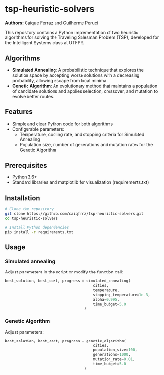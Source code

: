 # tsp-heuristic-solvers

**Authors:** Caique Ferraz and Guilherme Peruci

This repository contains a Python implementation of two heuristic algorithms for solving the Traveling Salesman Problem (TSP), developed for the Intelligent Systems class at UTFPR.

## Algorithms

- **Simulated Annealing**: A probabilistic technique that explores the solution space by accepting worse solutions with a decreasing probability, allowing escape from local minima.
- **Genetic Algorithm**: An evolutionary method that maintains a population of candidate solutions and applies selection, crossover, and mutation to evolve better routes.

## Features

- Simple and clear Python code for both algorithms
- Configurable parameters:
  - Temperature, cooling rate, and stopping criteria for Simulated Annealing
  - Population size, number of generations and mutation rates for the Genetic Algorithm

## Prerequisites

- Python 3.6+
- Standard libraries and matplotlib for visualization (requirements.txt)

## Installation

```bash
# Clone the repository
git clone https://github.com/caiqfrrz/tsp-heuristic-solvers.git
cd tsp-heuristic-solvers

# Install Python dependencies
pip install -r requirements.txt
```

## Usage

### Simulated annealing

Adjust parameters in the script or modify the function call:

```python
best_solution, best_cost, progress = simulated_annealing(
                                        cities,
                                        temperature,
                                        stopping_temperature=1e-3,
                                        alpha=0.995,
                                        time_budget=5.0
                                    )
```

### Genetic Algorithm

Adjust parameters:

```python
best_solution, best_cost, progress = genetic_algorithm(
                                        cities,
                                        population_size=100,
                                        generations=1000,
                                        mutation_rate=0.01,
                                        time_budget=5.0
                                    )
```
